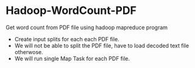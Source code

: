 # Hadoop-WordCount-PDF
Get word count from PDF file using hadoop mapreduce program

 - Create input splits for each each PDF file.
 - We will not be able to split the PDF file, have to load decoded text file otherwose.
 - We will run single Map Task for each PDF file.
